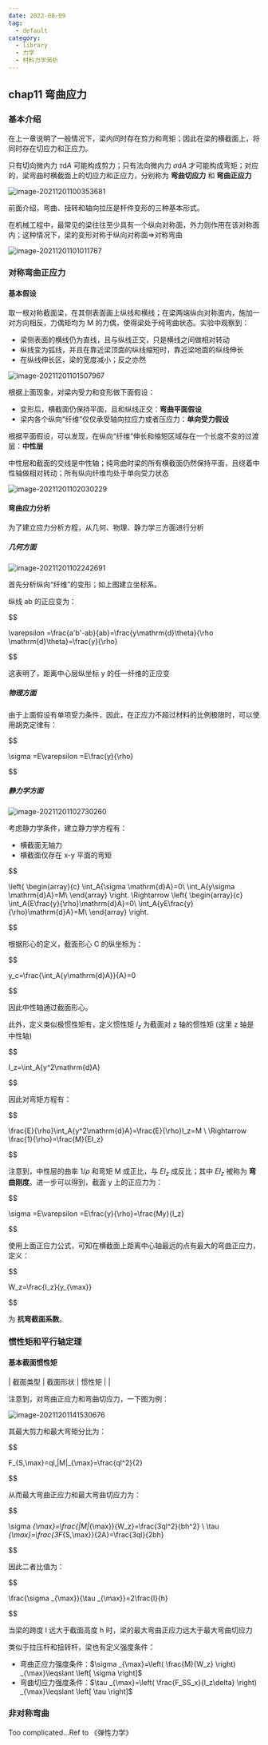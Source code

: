 ```yaml
---
date: 2022-08-09
tag:
  - default
category:
  - library
  - 力学
  - 材料力学简析
---
```



## chap11 弯曲应力

### 基本介绍

在上一章说明了一般情况下，梁内同时存在剪力和弯矩；因此在梁的横截面上，将同时存在切应力和正应力。

只有切向微内力 $\tau \mathrm{d}A$ 可能构成剪力；只有法向微内力 $\sigma \mathrm{d}A$ 才可能构成弯矩；对应的，梁弯曲时横截面上的切应力和正应力，分别称为 **弯曲切应力** 和 **弯曲正应力**

![image-20211201100353681](./../../paper/assets/image-20211201100353681.png)

前面介绍，弯曲、扭转和轴向拉压是杆件变形的三种基本形式。

在机械工程中，最常见的梁往往至少具有一个纵向对称面，外力则作用在该对称面内；这种情况下，梁的变形对称于纵向对称面=>对称弯曲

![image-20211201101011767](./../../paper/assets/image-20211201101011767.png)

### 对称弯曲正应力

#### 基本假设

取一根对称截面梁，在其侧表面画上纵线和横线；在梁两端纵向对称面内，施加一对方向相反，力偶矩均为 M 的力偶，使得梁处于纯弯曲状态。实验中观察到：

- 梁侧表面的横线仍为直线，且与纵线正交，只是横线之间做相对转动
- 纵线变为弧线，并且在靠近梁顶面的纵线缩短时，靠近梁地面的纵线伸长
- 在纵线伸长区，梁的宽度减小；反之亦然

![image-20211201101507967](./../../paper/assets/image-20211201101507967.png)

根据上面现象，对梁内受力和变形做下面假设：

- 变形后，横截面仍保持平面，且和纵线正交：**弯曲平面假设**
- 梁内各个纵向“纤维”仅仅承受轴向拉应力或者压应力：**单向受力假设**

根据平面假设，可以发现，在纵向“纤维”伸长和缩短区域存在一个长度不变的过渡层：**中性层**

中性层和截面的交线是中性轴；纯弯曲时梁的所有横截面仍然保持平面，且绕着中性轴做相对转动；所有纵向纤维均处于单向受力状态

![image-20211201102030229](./../../paper/assets/image-20211201102030229.png)

#### 弯曲应力分析

为了建立应力分析方程，从几何、物理、静力学三方面进行分析

##### 几何方面

![image-20211201102242691](./../../paper/assets/image-20211201102242691.png)

首先分析纵向“纤维”的变形；如上图建立坐标系。

纵线 ab 的正应变为：

$$

\varepsilon =\frac{a'b'-ab}{ab}=\frac{y\mathrm{d}\theta}{\rho \mathrm{d}\theta}=\frac{y}{\rho}

$$

这表明了，距离中心层纵坐标 y 的任一纤维的正应变

##### 物理方面

由于上面假设有单项受力条件，因此，在正应力不超过材料的比例极限时，可以使用胡克定律有：

$$

\sigma =E\varepsilon =E\frac{y}{\rho}

$$


##### 静力学方面

![image-20211201102730260](./../../paper/assets/image-20211201102730260.png)

考虑静力学条件，建立静力学方程有：

- 横截面无轴力
- 横截面仅存在 x-y 平面的弯矩


$$

\left\{ \begin{array}{c}
	\int_A{\sigma \mathrm{d}A}=0\\
	\int_A{y\sigma \mathrm{d}A}=M\\
\end{array} \right. \Rightarrow \left\{ \begin{array}{c}
	\int_A{E\frac{y}{\rho}\mathrm{d}A}=0\\
	\int_A{yE\frac{y}{\rho}\mathrm{d}A}=M\\
\end{array} \right.

$$


根据形心的定义，截面形心 C 的纵坐标为：

$$

y_c=\frac{\int_A{y\mathrm{d}A}}{A}=0

$$

因此中性轴通过截面形心。

此外，定义类似极惯性矩有，定义惯性矩 $I_z$ 为截面对 z 轴的惯性矩 (这里 z 轴是中性轴)

$$

I_z=\int_A{y^2\mathrm{d}A}

$$

因此对弯矩方程有：

$$

\frac{E}{\rho}\int_A{y^2\mathrm{d}A}=\frac{E}{\rho}I_z=M
\\
\Rightarrow \frac{1}{\rho}=\frac{M}{EI_z}

$$

注意到，中性层的曲率 $1/\rho$ 和弯矩 M 成正比，与 $EI_z$ 成反比；其中 $EI_z$ 被称为 **弯曲刚度**。进一步可以得到，截面 y 上的正应力为：

$$

\sigma =E\varepsilon =E\frac{y}{\rho}=\frac{My}{I_z}

$$

使用上面正应力公式，可知在横截面上距离中心轴最远的点有最大的弯曲正应力，定义：

$$

W_z=\frac{I_z}{y_{\max}}

$$

为 **抗弯截面系数**。

### 惯性矩和平行轴定理

#### 基本截面惯性矩

| 截面类型   | 截面形状                                                     | 惯性矩                                                       |
| 

注意到，对弯曲正应力和弯曲切应力，一下图为例：

![image-20211201141530676](./../../paper/assets/image-20211201141530676.png)

其最大剪力和最大弯矩分比为：

$$

F_{S,\max}=ql,|M|_{\max}=\frac{ql^2}{2}

$$

从而最大弯曲正应力和最大弯曲切应力为：

$$

\sigma _{\max}=\frac{|M|_{\max}}{W_z}=\frac{3ql^2}{bh^2}
\\
\tau _{\max}=\frac{3F_{S,\max}}{2A}=\frac{3ql}{2bh}

$$

因此二者比值为：

$$

\frac{\sigma _{\max}}{\tau _{\max}}=2\frac{l}{h}

$$

当梁的跨度 l 远大于截面高度 h 时，梁的最大弯曲正应力远大于最大弯曲切应力

类似于拉压杆和扭转杆，梁也有定义强度条件：

- 弯曲正应力强度条件：$\sigma _{\max}=\left( \frac{M}{W_z} \right) _{\max}\leqslant \left[ \sigma \right]$
- 弯曲切应力强度条件：$\tau _{\max}=\left( \frac{F_SS_x}{I_z\delta} \right) _{\max}\leqslant \left[ \tau \right]$

### 非对称弯曲

Too complicated...Ref to 《弹性力学》
